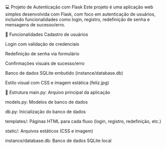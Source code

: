 💻 Projeto de Autenticação com Flask
Este projeto é uma aplicação web simples desenvolvida com Flask, com foco em autenticação de usuários, incluindo funcionalidades como login, registro, redefinição de senha e mensagens de sucesso/erro.

🔧 Funcionalidades
Cadastro de usuários

Login com validação de credenciais

Redefinição de senha via formulário

Confirmações visuais de sucesso/erro

Banco de dados SQLite embutido (instance/database.db)

Estilo visual com CSS e imagem estática (feliz.jpg)

📁 Estrutura
main.py: Arquivo principal da aplicação

models.py: Modelos de banco de dados

db.py: Inicialização do banco de dados

templates/: Páginas HTML para cada fluxo (login, registro, redefinição, etc.)

static/: Arquivos estáticos (CSS e imagem)

instance/database.db: Banco de dados SQLite local
